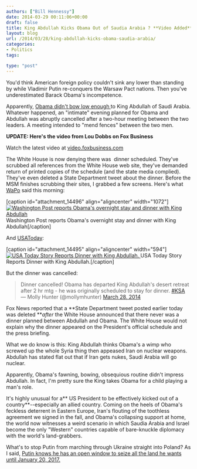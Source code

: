 ```yaml
---
authors: ["Bill Hennessy"]
date: 2014-03-29 00:11:06+00:00
draft: false
title: King Abdullah Kicks Obama Out of Saudia Arabia ? **Video Added**
layout: blog
url: /2014/03/28/king-abdullah-kicks-obama-saudia-arabia/
categories:
- Politics
tags:

type: "post"
---
```


You'd think American foreign policy couldn't sink any lower than standing by while Vladimir Putin re-conquers the Warsaw Pact nations. Then you've underestimated Barack Obama's incompetence.

Apparently, [Obama didn't bow low enough ](https://www.foxnews.com/story/2009/04/09/did-president-obama-really-bow-to-saudi-king/)to King Abdullah of Saudi Arabia. Whatever happened, an "intimate" evening planned for Obama and Abdullah was abruptly cancelled after a two-hour meeting between the two leaders. A meeting intended to "mend fences" between the two men.

**UPDATE: Here's the video from Lou Dobbs on Fox Business**


Watch the latest video at [video.foxbusiness.com](https://video.foxbusiness.com)

The White House is now denying there was  dinner scheduled. They've scrubbed all references from the White House web site, they've demanded return of printed copies of the schedule (and the state media complied). They've even deleted a State Department tweet about the dinner. Before the MSM finishes scrubbing their sites, I grabbed a few screens. Here's what [WaPo](https://www.washingtonpost.com/world/europe/departing-europe-obama-seeks-to-reassure-saudis/2014/03/28/04b207aa-b647-11e3-bab2-b9602293021d_story.html) said this morning:

[caption id="attachment_14496" align="aligncenter" width="1072"][![Washington Post reports Obama's overnight stay and dinner with King Abdullah](https://hennessysview.com/wp-content/uploads/2014/03/wapo-obama-abdullah.png)
](https://hennessysview.com/wp-content/uploads/2014/03/wapo-obama-abdullah.png) Washington Post reports Obama's overnight stay and dinner with King Abdullah[/caption]

And [USAToday](https://www.usatoday.com/story/news/world/2014/03/28/obama-saudi-king/6999713/):

[caption id="attachment_14495" align="aligncenter" width="594"][![USA Today Story Reports Dinner with King Abdullah.](https://hennessysview.com/wp-content/uploads/2014/03/usa-today-obama-abdullah.png)
](https://hennessysview.com/wp-content/uploads/2014/03/usa-today-obama-abdullah.png) USA Today Story Reports Dinner with King Abdullah.[/caption]

But the dinner was cancelled:



> Dinner cancelled! Obama has departed King Abdullah's desert retreat after 2 hr mtg - he was originally scheduled to stay for dinner. [#KSA](https://twitter.com/search?q=%23KSA&src=hash) — Molly Hunter (@mollymhunter) [March 28, 2014](https://twitter.com/mollymhunter/statuses/449615798366392320)




Fox News reported that a **State Department tweet posted earlier today was deleted **_after_ the White House announced that there never was a dinner planned between Abdullah and Obama. The White House would not explain why the dinner appeared on the President's official schedule and the press briefing.

What we do know is this: King Abdullah thinks Obama's a wimp who screwed up the whole Syria thing then appeased Iran on nuclear weapons. Abdullah has stated flat out that if Iran gets nukes, Saudi Arabia will go nuclear.

Apparently, Obama's fawning, bowing, obsequious routine didn't impress Abdullah. In fact, I'm pretty sure the King takes Obama for a child playing a man's role.

It's highly unusual for a** US President to be effectively kicked out of a country**--especially an allied country. Coming on the heels of Obama's feckless deterrent in Eastern Europe, Iran's flouting of the toothless agreement we signed in the fall, and Obama's collapsing support at home, the world now witnesses a weird scenario in which Saudia Arabia and Israel become the only "Western" countries capable of bare-knuckle diplomacy with the world's land-grabbers.

What's to stop Putin from marching through Ukraine straight into Poland? As I said, [Putin knows he has an open window to seize all the land he wants until January 20, 2017.](https://hennessysview.com/2014/03/23/what-would-you-do-if-you-were-putin/)
